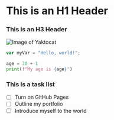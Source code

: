 # This is an H1 Header
### This is an H3 Header

![Image of Yaktocat](https://octodex.github.com/images/yaktocat.png)

``` javascript
var myVar = "Hello, world!";
```

``` python
age = 30 + 1
print(f"My age is {age}")
```

### This is a task list
- [ ] Turn on GitHub Pages
- [ ] Outline my portfolio
- [ ] Introduce myself to the world
